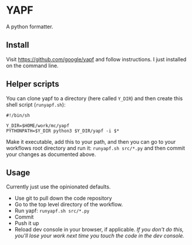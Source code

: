 # YAPF

A python formatter.

## Install

Visit https://github.com/google/yapf and follow instructions. I just installed on the command line.

## Helper scripts

You can clone yapf to a directory (here called `Y_DIR`) and then create this shell script (`runyapf.sh`):

```
#!/bin/sh

Y_DIR=$HOME/work/mc/yapf
PYTHONPATH=$Y_DIR python3 $Y_DIR/yapf -i $*
```

Make it executable, add this to your path, and then you can go to your workflows root directory and run it: `runyapf.sh src/*.py` and then commit your changes as documented above.

## Usage

Currently just use the opinionated defaults.

- Use git to pull down the code repository
- Go to the top level directory of the workflow.
- Run yapf: `runyapf.sh src/*.py`
- Commit
- Push it up
- Reload dev console in your browser, if applicable. _If you don't do this, you'll lose your work next time you touch the code in the dev console._

